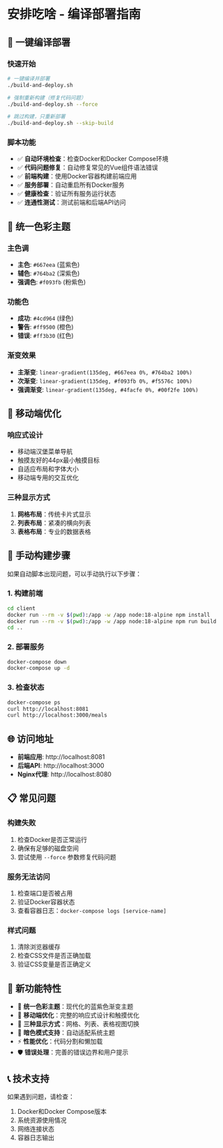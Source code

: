 # 安排吃啥 - 编译部署指南

## 🚀 一键编译部署

### 快速开始

```bash
# 一键编译并部署
./build-and-deploy.sh

# 强制重新构建（修复代码问题）
./build-and-deploy.sh --force

# 跳过构建，只重新部署
./build-and-deploy.sh --skip-build
```

### 脚本功能

- ✅ **自动环境检查**：检查Docker和Docker Compose环境
- ✅ **代码问题修复**：自动修复常见的Vue组件语法错误
- ✅ **前端构建**：使用Docker容器构建前端应用
- ✅ **服务部署**：自动重启所有Docker服务
- ✅ **健康检查**：验证所有服务运行状态
- ✅ **连通性测试**：测试前端和后端API访问

## 🎨 统一色彩主题

### 主色调
- **主色**: `#667eea` (蓝紫色)
- **辅色**: `#764ba2` (深紫色)
- **强调色**: `#f093fb` (粉紫色)

### 功能色
- **成功**: `#4cd964` (绿色)
- **警告**: `#ff9500` (橙色)
- **错误**: `#ff3b30` (红色)

### 渐变效果
- **主渐变**: `linear-gradient(135deg, #667eea 0%, #764ba2 100%)`
- **次渐变**: `linear-gradient(135deg, #f093fb 0%, #f5576c 100%)`
- **强调渐变**: `linear-gradient(135deg, #4facfe 0%, #00f2fe 100%)`

## 📱 移动端优化

### 响应式设计
- 移动端汉堡菜单导航
- 触摸友好的44px最小触摸目标
- 自适应布局和字体大小
- 移动端专用的交互优化

### 三种显示方式
1. **网格布局**：传统卡片式显示
2. **列表布局**：紧凑的横向列表
3. **表格布局**：专业的数据表格

## 🔧 手动构建步骤

如果自动脚本出现问题，可以手动执行以下步骤：

### 1. 构建前端
```bash
cd client
docker run --rm -v $(pwd):/app -w /app node:18-alpine npm install
docker run --rm -v $(pwd):/app -w /app node:18-alpine npm run build
cd ..
```

### 2. 部署服务
```bash
docker-compose down
docker-compose up -d
```

### 3. 检查状态
```bash
docker-compose ps
curl http://localhost:8081
curl http://localhost:3000/meals
```

## 🌐 访问地址

- **前端应用**: http://localhost:8081
- **后端API**: http://localhost:3000
- **Nginx代理**: http://localhost:8080

## 📋 常见问题

### 构建失败
1. 检查Docker是否正常运行
2. 确保有足够的磁盘空间
3. 尝试使用 `--force` 参数修复代码问题

### 服务无法访问
1. 检查端口是否被占用
2. 验证Docker容器状态
3. 查看容器日志：`docker-compose logs [service-name]`

### 样式问题
1. 清除浏览器缓存
2. 检查CSS文件是否正确加载
3. 验证CSS变量是否正确定义

## 🎯 新功能特性

- 🎨 **统一色彩主题**：现代化的蓝紫色渐变主题
- 📱 **移动端优化**：完整的响应式设计和触摸优化
- 🔄 **三种显示方式**：网格、列表、表格视图切换
- 🌙 **暗色模式支持**：自动适配系统主题
- ⚡ **性能优化**：代码分割和懒加载
- 🛡️ **错误处理**：完善的错误边界和用户提示

## 📞 技术支持

如果遇到问题，请检查：
1. Docker和Docker Compose版本
2. 系统资源使用情况
3. 网络连接状态
4. 容器日志输出 